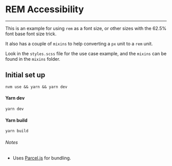 # REM Accessibility

---

This is an example for using `rem` as a font size, or other sizes with the 62.5% font base font size trick.

It also has a couple of `mixins` to help converting a `px` unit to a `rem` unit.

Look in the `styles.scss` file for the use case example, and the `mixins` can be found in the `mixins` folder.

## Initial set up

```
nvm use && yarn && yarn dev
```

#### Yarn dev

```
yarn dev
```

#### Yarn build

```
yarn build
```

###### Notes

- Uses [Parcel.js](https://parceljs.org/docs/) for bundling.
